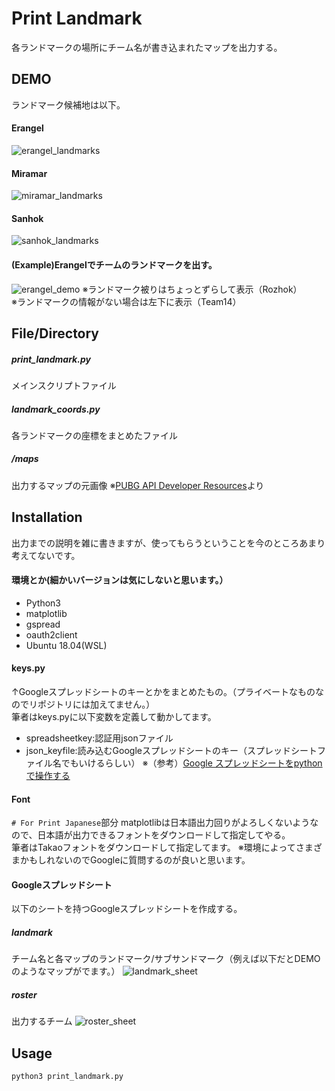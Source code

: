 # Print Landmark
各ランドマークの場所にチーム名が書き込まれたマップを出力する。

## DEMO
ランドマーク候補地は以下。

#### Erangel
![erangel_landmarks](https://user-images.githubusercontent.com/16263574/74584049-e038ca00-5008-11ea-92a2-9d25ea6bb1e2.png)

#### Miramar
![miramar_landmarks](https://user-images.githubusercontent.com/16263574/74584054-f34b9a00-5008-11ea-9a71-9bb0c846237d.png)

#### Sanhok
![sanhok_landmarks](https://user-images.githubusercontent.com/16263574/74584061-02324c80-5009-11ea-8f99-eab7e7662a29.png)

#### (Example)Erangelでチームのランドマークを出す。
![erangel_demo](https://user-images.githubusercontent.com/16263574/74584177-538f0b80-500a-11ea-9fb6-e80620f51ea7.png)
※ランドマーク被りはちょっとずらして表示（Rozhok）  
※ランドマークの情報がない場合は左下に表示（Team14）

## File/Directory
##### print_landmark.py
メインスクリプトファイル

##### landmark_coords.py
各ランドマークの座標をまとめたファイル

##### /maps
出力するマップの元画像
※[PUBG API Developer Resources](https://github.com/pubg/api-assets)より

## Installation
出力までの説明を雑に書きますが、使ってもらうということを今のところあまり考えてないです。

#### 環境とか(細かいバージョンは気にしないと思います。）
- Python3
- matplotlib
- gspread
- oauth2client
- Ubuntu 18.04(WSL)

#### keys.py
↑Googleスプレッドシートのキーとかをまとめたもの。（プライベートなものなのでリポジトリには加えてません。）  
筆者はkeys.pyに以下変数を定義して動かしてます。
- spreadsheetkey:認証用jsonファイル
- json_keyfile:読み込むGoogleスプレッドシートのキー（スプレッドシートファイル名でもいけるらしい）
※（参考）[Google スプレッドシートをpythonで操作する](https://qiita.com/Hidekazu-Karino/items/5201fce7249693357602)

#### Font
`# For Print Japanese`部分
matplotlibは日本語出力回りがよろしくないようなので、日本語が出力できるフォントをダウンロードして指定してやる。  
筆者はTakaoフォントをダウンロードして指定してます。
※環境によってさまざまかもしれないのでGoogleに質問するのが良いと思います。

#### Googleスプレッドシート
以下のシートを持つGoogleスプレッドシートを作成する。
##### landmark
チーム名と各マップのランドマーク/サブサンドマーク（例えば以下だとDEMOのようなマップがでます。）
![landmark_sheet](https://user-images.githubusercontent.com/16263574/74584881-f303cc80-5011-11ea-8c08-4df91fa91bac.png)

##### roster
出力するチーム
![roster_sheet](https://user-images.githubusercontent.com/16263574/74584905-36f6d180-5012-11ea-92f6-9bd9a794be6a.png)

## Usage
`python3 print_landmark.py`
